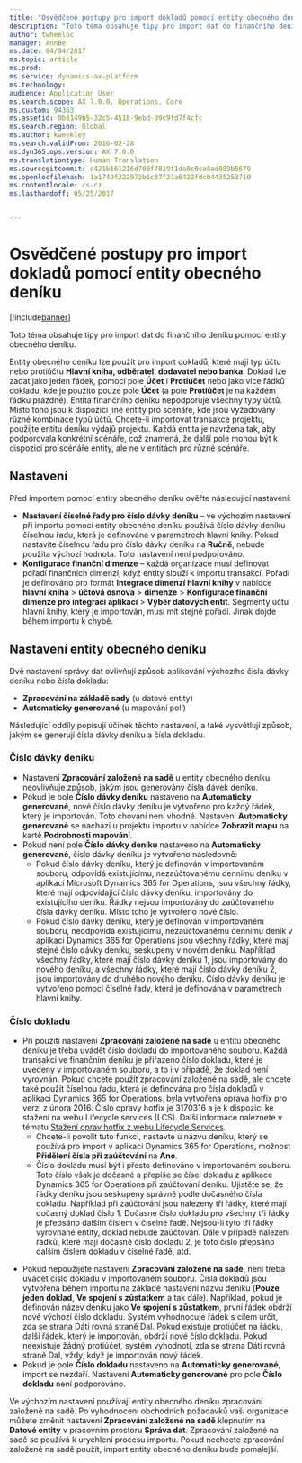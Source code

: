```yaml
---
title: "Osvědčené postupy pro import dokladů pomocí entity obecného deníku"
description: "Toto téma obsahuje tipy pro import dat do finančního deníku pomocí entity obecného deníku."
author: twheeloc
manager: AnnBe
ms.date: 04/04/2017
ms.topic: article
ms.prod: 
ms.service: dynamics-ax-platform
ms.technology: 
audience: Application User
ms.search.scope: AX 7.0.0, Operations, Core
ms.custom: 94363
ms.assetid: 0b8149b5-32c5-4518-9ebd-09c9fd7f4cfc
ms.search.region: Global
ms.author: kweekley
ms.search.validFrom: 2016-02-28
ms.dyn365.ops.version: AX 7.0.0
ms.translationtype: Human Translation
ms.sourcegitcommit: d421b161216d700f7819f1da8c0ca8ad089b5670
ms.openlocfilehash: 1a1740f322972b1c37f23a0422fdcb4435253710
ms.contentlocale: cs-cz
ms.lasthandoff: 05/25/2017


---
```


# <a name="best-practices-for-importing-vouchers-using-the-general-journal-entity"></a>Osvědčené postupy pro import dokladů pomocí entity obecného deníku

[!include[banner](../includes/banner.md)]


Toto téma obsahuje tipy pro import dat do finančního deníku pomocí entity obecného deníku.  

Entity obecného deníku lze použít pro import dokladů, které mají typ účtu nebo protiúčtu **Hlavní kniha, odběratel, dodavatel nebo banka**. Doklad lze zadat jako jeden řádek, pomocí pole **Účet** i **Protiúčet** nebo jako více řádků dokladu, kde je použito pouze pole **Účet** (a pole **Protiúčet** je na každém řádku prázdné). Entita finančního deníku nepodporuje všechny typy účtů. Místo toho jsou k dispozici jiné entity pro scénáře, kde jsou vyžadovány různé kombinace typů účtů. Chcete-li importovat transakce projektu, použijte entitu deníku výdajů projektu. Každá entita je navržena tak, aby podporovala konkrétní scénáře, což znamená, že další pole mohou být k dispozici pro scénáře entity, ale ne v entitách pro různé scénáře.

## <a name="setup"></a>Nastavení
Před importem pomocí entity obecného deníku ověřte následující nastavení:

-   **Nastavení číselné řady pro číslo dávky deníku** – ve výchozím nastavení při importu pomocí entity obecného deníku používá číslo dávky deníku číselnou řadu, která je definována v parametrech hlavní knihy. Pokud nastavíte číselnou řadu pro číslo dávky deníku na **Ručně**, nebude použita výchozí hodnota. Toto nastavení není podporováno.
-   **Konfigurace finanční dimenze** – každá organizace musí definovat pořadí finančních dimenzí, když entity slouží k importu transakcí. Pořadí je definováno pro formát **Integrace dimenzí hlavní knihy** v nabídce **hlavní kniha** &gt; **účtová osnova** &gt; **dimenze** &gt; **Konfigurace finanční dimenze pro integraci aplikací** &gt; **Výběr datových entit**. Segmenty účtu hlavní knihy, který je importován, musí mít stejné pořadí. Jinak dojde během importu k chybě.

## <a name="general-journal-entity-setup"></a>Nastavení entity obecného deníku
Dvě nastavení správy dat ovlivňují způsob aplikování výchozího čísla dávky deníku nebo čísla dokladu:

-   **Zpracování na základě sady** (u datové entity)
-   **Automaticky generované** (u mapování polí)

Následující oddíly popisují účinek těchto nastavení, a také vysvětlují způsob, jakým se generují čísla dávky deníku a čísla dokladu.

### <a name="journal-batch-number"></a>Číslo dávky deníku

-   Nastavení **Zpracování založené na sadě** u entity obecného deníku neovlivňuje způsob, jakým jsou generovány čísla dávek deníku.
-   Pokud je pole **Číslo dávky deníku** nastaveno na **Automaticky generované**, nové číslo dávky deníku je vytvořeno pro každý řádek, který je importován. Toto chování není vhodné. Nastavení **Automaticky generované** se nachází u projektu importu v nabídce **Zobrazit mapu** na kartě **Podrobnosti mapování**.
-   Pokud není pole **Číslo dávky deníku** nastaveno na **Automaticky generované**, číslo dávky deníku je vytvořeno následovně:
    -   Pokud číslo dávky deníku, který je definován v importovaném souboru, odpovídá existujícímu, nezaúčtovanému dennímu deníku v aplikaci Microsoft Dynamics 365 for Operations, jsou všechny řádky, které mají odpovídající číslo dávky deníku, importovány do existujícího deníku. Řádky nejsou importovány do zaúčtovaného čísla dávky deníku. Místo toho je vytvořeno nové číslo.
    -   Pokud číslo dávky deníku, který je definován v importovaném souboru, neodpovídá existujícímu, nezaúčtovanému dennímu deník v aplikaci Dynamics 365 for Operations jsou všechny řádky, které mají stejné číslo dávky deníku, seskupeny v novém deníku. Například všechny řádky, které mají číslo dávky deníku 1, jsou importovány do nového deníku, a všechny řádky, které mají číslo dávky deníku 2, jsou importovány do druhého nového deníku. Číslo dávky deníku je vytvořeno pomocí číselné řady, která je definována v parametrech hlavní knihy.

### <a name="voucher-number"></a>Číslo dokladu

-   Při použití nastavení **Zpracování založené na sadě** u entitu obecného deníku je třeba uvádět číslo dokladu do importovaného souboru. Každá transakci ve finančním deníku je přiřazeno číslo dokladu, které je uvedeny v importovaném souboru, a to i v případě, že doklad není vyrovnán. Pokud chcete použít zpracování založené na sadě, ale chcete také použít číselnou řadu, která je definována pro čísla dokladů v aplikaci Dynamics 365 for Operations, byla vytvořena oprava hotfix pro verzi z února 2016. Číslo opravy hotfix je 3170316 a je k dispozici ke stažení na webu Lifecycle services (LCS). Další informace naleznete v tématu [Stažení oprav hotfix z webu Lifecycle Services](..\migration-upgrade\download-hotfix-lcs.md).
    -   Chcete-li povolit tuto funkci, nastavte u názvu deníku, který se používá pro import v aplikaci Dynamics 365 for Operations, možnost **Přidělení čísla při zaúčtování** na **Ano**.
    -   Číslo dokladu musí být i přesto definováno v importovaném souboru. Toto číslo však je dočasné a přepíše se čísel dokladu z aplikace Dynamics 365 for Operations při zaúčtování deníku. Ujistěte se, že řádky deníku jsou seskupeny správně podle dočasného čísla dokladu. Například při zaúčtování jsou nalezeny tři řádky, které mají dočasný doklad číslo 1. Dočasné číslo dokladu pro všechny tři řádky je přepsáno dalším číslem v číselné řadě. Nejsou-li tyto tři řádky vyrovnané entity, doklad nebude zaúčtován. Dále v případě nalezení řádků, které mají dočasné číslo dokladu 2, je toto číslo přepsáno dalším číslem dokladu v číselné řadě, atd.

<!-- -->

-   Pokud nepoužijete nastavení **Zpracování založené na sadě**, není třeba uvádět číslo dokladu v importovaném souboru. Čísla dokladů jsou vytvořena během importu na základě nastavení názvu deníku (**Pouze jeden doklad**, **Ve spojení s zůstatkem** a tak dále). Například, pokud je definován název deníku jako **Ve spojení s zůstatkem**, první řádek obdrží nové výchozí číslo dokladu. Systém vyhodnocuje řádek s cílem určit, zda se strana Dáti rovná straně Dal. Pokud existuje protiúčet na řádku, další řádek, který je importován, obdrží nové číslo dokladu. Pokud neexistuje žádný protiúčet, systém vyhodnotí, zda se strana Dáti rovná straně Dal, vždy, když je importován nový řádek.
-   Pokud je pole **Číslo dokladu** nastaveno na **Automaticky generované**, import se nezdaří. Nastavení **Automaticky generované** pro pole **Číslo dokladu** není podporováno.

Ve výchozím nastavení používají entity obecného deníku zpracování založené na sadě. Po vyhodnocení obchodních požadavků vaší organizace můžete změnit nastavení **Zpracování založené na sadě** klepnutím na **Datové entity** v pracovním prostoru **Správa dat**. Zpracování založené na sadě se používá k urychlení procesu importu. Pokud nechcete zpracování založené na sadě použít, import entity obecného deníku bude pomalejší.




